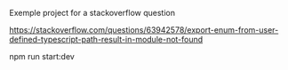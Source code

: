 Exemple project for a stackoverflow question

https://stackoverflow.com/questions/63942578/export-enum-from-user-defined-typescript-path-result-in-module-not-found

npm run start:dev
